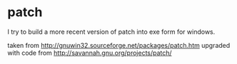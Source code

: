 # patch

I try to build a more recent version of patch into exe form for windows. 

taken from http://gnuwin32.sourceforge.net/packages/patch.htm
upgraded with code from http://savannah.gnu.org/projects/patch/
